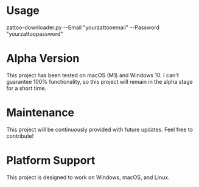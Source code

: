 # Usage
zattoo-downloader.py --Email "yourzattooemail" --Password "yourzattoopassword"

# Alpha Version
This project has been tested on macOS (M1) and Windows 10. I can't guarantee 100% functionality, so this project will remain in the alpha stage for a short time.

# Maintenance
This project will be continuously provided with future updates. Feel free to contribute!

# Platform Support
This project is designed to work on Windows, macOS, and Linux.
